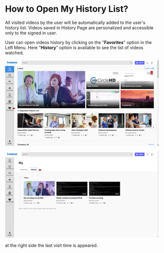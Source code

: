 # How to Open My History List?

All visited videos by the user will be automatically added to the user's history list. Videos saved in History Page are personalized and accessible only to the signed in user.

User can open videos history by clicking on the "**Favorites**" option in the Left Menu. Here "**History**" option is available to see the list of videos watched.

![](../.gitbook/assets/dashboard1.png)

![](../.gitbook/assets/history.png)

at the right side the last visit time is appeared.

